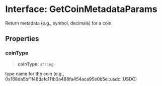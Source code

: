 # Interface: GetCoinMetadataParams

Return metadata (e.g., symbol, decimals) for a coin.

## Properties

### coinType

> **coinType**: `string`

type name for the coin (e.g., 0x168da5bf1f48dafc111b0a488fa454aca95e0b5e::usdc::USDC)
